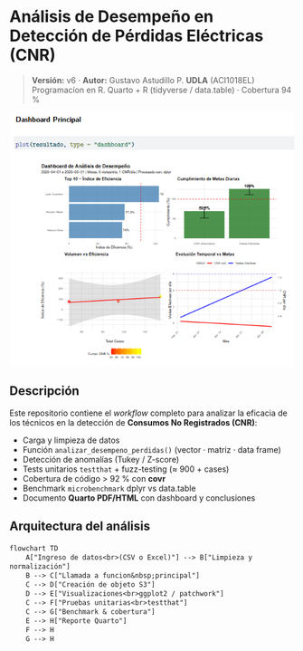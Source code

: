 # Análisis de Desempeño en Detección de Pérdidas Eléctricas (CNR)

> **Versión:** v6 · **Autor:** Gustavo Astudillo P.
> **UDLA** (ACI1018EL) Programacíon en R.
> Quarto + R (tidyverse / data.table) · Cobertura 94 %

<div align="center">
  <img alt="dashboard preview" src="figs/dashboard_demo.png" width="650"/>
</div>

## Descripción

Este repositorio contiene el _workflow_ completo para analizar la eficacia de los técnicos en la detección de **Consumos No Registrados (CNR)**:

* Carga y limpieza de datos
* Función `analizar_desempeno_perdidas()` (vector · matriz · data frame)
* Detección de anomalías (Tukey / Z-score)
* Tests unitarios `testthat` + fuzz-testing (≈ 900 + cases)
* Cobertura de código > 92 % con **covr**
* Benchmark `microbenchmark` dplyr vs data.table  
* Documento **Quarto PDF/HTML** con dashboard y conclusiones   

## Arquitectura del análisis

```mermaid
flowchart TD
    A["Ingreso de datos<br>(CSV o Excel)"] --> B["Limpieza y normalización"]
    B --> C["Llamada a funcion&nbsp;principal"]
    C --> D["Creación de objeto S3"]
    D --> E["Visualizaciones<br>ggplot2 / patchwork"]
    C --> F["Pruebas unitarias<br>testthat"]
    C --> G["Benchmark & cobertura"]
    E --> H["Reporte Quarto"]
    F --> H
    G --> H
```
